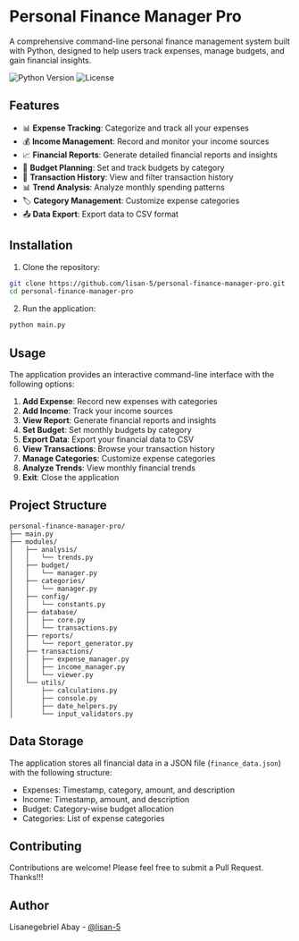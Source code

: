 # Personal Finance Manager Pro

A comprehensive command-line personal finance management system built with Python, designed to help users track expenses, manage budgets, and gain financial insights.

![Python Version](https://img.shields.io/badge/python-3.8%2B-blue)
![License](https://img.shields.io/badge/license-MIT-green)

## Features

- 📊 **Expense Tracking**: Categorize and track all your expenses
- 💰 **Income Management**: Record and monitor your income sources
- 📈 **Financial Reports**: Generate detailed financial reports and insights
- 🎯 **Budget Planning**: Set and track budgets by category
- 📅 **Transaction History**: View and filter transaction history
- 📊 **Trend Analysis**: Analyze monthly spending patterns
- 🏷️ **Category Management**: Customize expense categories
- 📤 **Data Export**: Export data to CSV format

## Installation

1. Clone the repository:
```bash
git clone https://github.com/lisan-5/personal-finance-manager-pro.git
cd personal-finance-manager-pro
```

2. Run the application:
```bash
python main.py
```

## Usage

The application provides an interactive command-line interface with the following options:

1. **Add Expense**: Record new expenses with categories
2. **Add Income**: Track your income sources
3. **View Report**: Generate financial reports and insights
4. **Set Budget**: Set monthly budgets by category
5. **Export Data**: Export your financial data to CSV
6. **View Transactions**: Browse your transaction history
7. **Manage Categories**: Customize expense categories
8. **Analyze Trends**: View monthly financial trends
9. **Exit**: Close the application

## Project Structure

```
personal-finance-manager-pro/
├── main.py
├── modules/
│   ├── analysis/
│   │   └── trends.py
│   ├── budget/
│   │   └── manager.py
│   ├── categories/
│   │   └── manager.py
│   ├── config/
│   │   └── constants.py
│   ├── database/
│   │   ├── core.py
│   │   └── transactions.py
│   ├── reports/
│   │   └── report_generator.py
│   ├── transactions/
│   │   ├── expense_manager.py
│   │   ├── income_manager.py
│   │   └── viewer.py
│   └── utils/
│       ├── calculations.py
│       ├── console.py
│       ├── date_helpers.py
│       └── input_validators.py
```

## Data Storage

The application stores all financial data in a JSON file (`finance_data.json`) with the following structure:

- Expenses: Timestamp, category, amount, and description
- Income: Timestamp, amount, and description
- Budget: Category-wise budget allocation
- Categories: List of expense categories

## Contributing

Contributions are welcome! Please feel free to submit a Pull Request. Thanks!!!


## Author

Lisanegebriel Abay - [@lisan-5](https://github.com/lisan-5)
